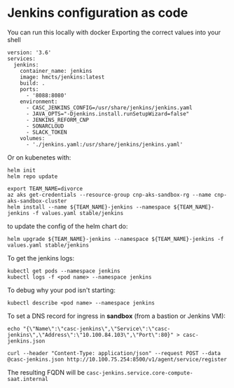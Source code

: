 # Jenkins configuration as code

You can run this locally with docker
Exporting the correct values into your shell
```
version: '3.6'
services:
  jenkins:
    container_name: jenkins
    image: hmcts/jenkins:latest
    build: .
    ports:
      - '8088:8080'
    environment:
      - CASC_JENKINS_CONFIG=/usr/share/jenkins/jenkins.yaml
      - JAVA_OPTS="-Djenkins.install.runSetupWizard=false"
      - JENKINS_REFORM_CNP
      - SONARCLOUD
      - SLACK_TOKEN
    volumes:
      - './jenkins.yaml:/usr/share/jenkins/jenkins.yaml'

```

Or on kubenetes with:

```
helm init
helm repo update

export TEAM_NAME=divorce
az aks get-credentials --resource-group cnp-aks-sandbox-rg --name cnp-aks-sandbox-cluster
helm install --name ${TEAM_NAME}-jenkins --namespace ${TEAM_NAME}-jenkins -f values.yaml stable/jenkins
```

to update the config of the helm chart do:
```
helm upgrade ${TEAM_NAME}-jenkins --namespace ${TEAM_NAME}-jenkins -f values.yaml stable/jenkins
```

To get the jenkins logs:
```
kubectl get pods --namespace jenkins
kubectl logs -f <pod name> --namespace jenkins
```

To debug why your pod isn't starting:
```
kubectl describe <pod name> --namespace jenkins
```

To set a DNS record for ingress in __sandbox__ (from a bastion or Jenkins VM):
```
echo "{\"Name\":\"casc-jenkins\",\"Service\":\"casc-jenkins\",\"Address\":\"10.100.84.103\",\"Port\":80}" > casc-jenkins.json 

curl --header "Content-Type: application/json" --request POST --data @casc-jenkins.json http://10.100.75.254:8500/v1/agent/service/register
```
The resulting FQDN will be `casc-jenkins.service.core-compute-saat.internal`
